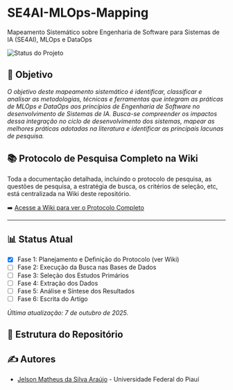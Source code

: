 # SE4AI-MLOps-Mapping
Mapeamento Sistemático sobre Engenharia de Software para Sistemas de IA (SE4AI), MLOps e DataOps

![Status do Projeto](https://img.shields.io/badge/Status-Em_Andamento-blue.svg)

## 🎯 Objetivo

_O objetivo deste mapeamento sistemático é identificar, classificar e analisar as metodologias, técnicas e ferramentas que integram as práticas de MLOps e DataOps aos princípios de Engenharia de Software no desenvolvimento de Sistemas de IA. Busca-se compreender os impactos dessa integração no ciclo de desenvolvimento dos sistemas, mapear as melhores práticas adotadas na literatura e identificar as principais lacunas de pesquisa._


## 📚 **Protocolo de Pesquisa Completo na Wiki**

Toda a documentação detalhada, incluindo o protocolo de pesquisa, as questões de pesquisa, a estratégia de busca, os critérios de seleção, etc, está centralizada na Wiki deste repositório.

➡️ [Acesse a Wiki para ver o Protocolo Completo](https://github.com/JelsonMatheus/SE4AI-MLOps-Mapping/wiki)

---

## 📊 Status Atual

- [x] Fase 1: Planejamento e Definição do Protocolo (ver Wiki)
- [ ] Fase 2: Execução da Busca nas Bases de Dados
- [ ] Fase 3: Seleção dos Estudos Primários
- [ ] Fase 4: Extração dos Dados
- [ ] Fase 5: Análise e Síntese dos Resultados
- [ ] Fase 6: Escrita do Artigo

*Última atualização: 7 de outubro de 2025.*

## 📂 Estrutura do Repositório


## ✍️ Autores

* [Jelson Matheus da Silva Araújo](https://github.com/JelsonMatheus) - Universidade Federal do Piauí


